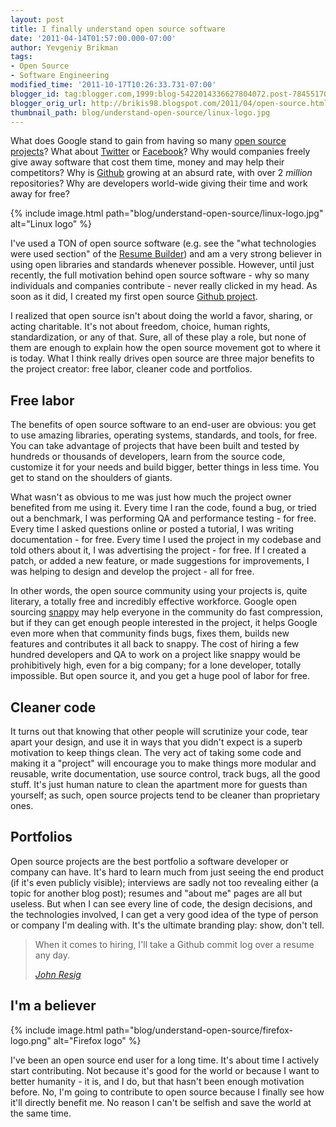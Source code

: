 ```yaml
---
layout: post
title: I finally understand open source software
date: '2011-04-14T01:57:00.000-07:00'
author: Yevgeniy Brikman
tags:
- Open Source
- Software Engineering
modified_time: '2011-10-17T10:26:33.731-07:00'
blogger_id: tag:blogger.com,1999:blog-5422014336627804072.post-7845517068355703366
blogger_orig_url: http://brikis98.blogspot.com/2011/04/open-source.html
thumbnail_path: blog/understand-open-source/linux-logo.jpg
---
```


What does Google stand to gain from having so many [open source
projects](http://code.google.com/opensource/projects.html)? What about
[Twitter](http://twitter.com/about/opensource) or
[Facebook](http://developers.facebook.com/opensource/)? Why would companies
freely give away software that cost them time, money and may help their
competitors? Why is [Github](https://github.com/) growing at an absurd rate,
with over 2 *million* repositories? Why are developers world-wide giving their
time and work away for free?

{% include image.html path="blog/understand-open-source/linux-logo.jpg" alt="Linux logo" %}

I've used a TON of open source software (e.g. see the "what technologies were
used section" of the [Resume
Builder](http://resume.linkedinlabs.com/home/faq)) and am a very strong
believer in using open libraries and standards whenever possible. However,
until just recently, the full motivation behind open source software - why so
many individuals and companies contribute - never really clicked in my head.
As soon as it did, I created my first open source [Github
project](https://github.com/brikis98/lilac).

I realized that open source isn't about doing the world a favor, sharing, or
acting charitable. It's not about freedom, choice, human rights,
standardization, or any of that. Sure, all of these play a role, but none of
them are enough to explain how the open source movement got to where it is
today. What I think really drives open source are three major benefits to the
project creator: free labor, cleaner code and portfolios.

## Free labor

The benefits of open source software to an end-user are obvious: you get to
use amazing libraries, operating systems, standards, and tools, for free. You
can take advantage of projects that have been built and tested by hundreds or
thousands of developers, learn from the source code, customize it for your
needs and build bigger, better things in less time. You get to stand on the
shoulders of giants.

What wasn't as obvious to me was just how much the project owner benefited
from me using it. Every time I ran the code, found a bug, or tried out a
benchmark, I was performing QA and performance testing - for free. Every time
I asked questions online or posted a tutorial, I was writing documentation -
for free. Every time I used the project in my codebase and told others about
it, I was advertising the project - for free. If I created a patch, or added a
new feature, or made suggestions for improvements, I was helping to design and
develop the project - all for free.

In other words, the open source community using your projects is, quite
literary, a totally free and incredibly effective workforce. Google open
sourcing [snappy](http://code.google.com/p/snappy/) may help everyone in the
community do fast compression, but if they can get enough people interested in
the project, it helps Google even more when that community finds bugs, fixes
them, builds new features and contributes it all back to snappy. The cost of
hiring a few hundred developers and QA to work on a project like snappy would
be prohibitively high, even for a big company; for a lone developer, totally
impossible. But open source it, and you get a huge pool of labor for free.

## Cleaner code

It turns out that knowing that other people will scrutinize your code, tear
apart your design, and use it in ways that you didn't expect is a superb
motivation to keep things clean. The very act of taking some code and making
it a "project" will encourage you to make things more modular and reusable,
write documentation, use source control, track bugs, all the good stuff. It's
just human nature to clean the apartment more for guests than yourself; as
such, open source projects tend to be cleaner than proprietary ones.

## Portfolios

Open source projects are the best portfolio a software developer or company
can have. It's hard to learn much from just seeing the end product (if it's
even publicly visible); interviews are sadly not too revealing either (a topic
for another blog post); resumes and "about me" pages are all but useless. But
when I can see every line of code, the design decisions, and the technologies
involved, I can get a very good idea of the type of person or company I'm
dealing with. It's the ultimate branding play: show, don't tell.

<blockquote>
  <p>When it comes to hiring, I'll take a Github commit log over a resume any day.</p>
  <cite><a href="https://twitter.com/#%21/jeresig/status/33968704983138304">John Resig</a></cite>
</blockquote>

## I'm a believer

{% include image.html path="blog/understand-open-source/firefox-logo.png" alt="Firefox logo" %}

I've been an open source end user for a long time. It's about time I actively start
contributing. Not because it's good for the world or because I want to better
humanity - it is, and I do, but that hasn't been enough motivation before. No,
I'm going to contribute to open source because I finally see how it'll
directly benefit me. No reason I can't be selfish and save the world at the
same time.

